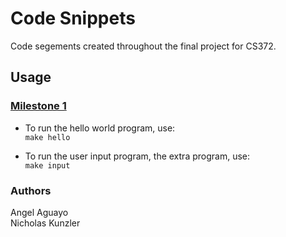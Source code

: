 # Code Snippets
Code segements created throughout the final project for CS372.

## Usage
### <ins>Milestone 1</ins>
* To run the hello world program, use:  
```make hello```

* To run the user input program, the extra program, use:  
```make input```

### Authors
Angel Aguayo  
Nicholas Kunzler
